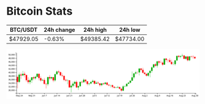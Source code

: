 # Bitcoin Stats

BTC/USDT|24h change|24h high|24h low|
|---|---|---|---|
|$47929.05|-0.63%|$49385.42|$47734.00|

<img src="./chart.svg">
